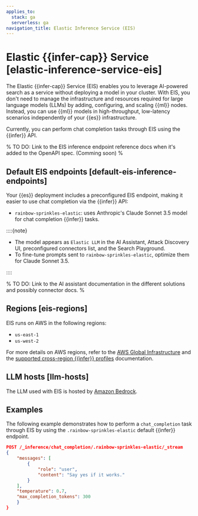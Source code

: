 ```yaml
---
applies_to:
  stack: ga
  serverless: ga
navigation_title: Elastic Inference Service (EIS)
---
```


# Elastic {{infer-cap}} Service [elastic-inference-service-eis]

The Elastic {{infer-cap}} Service (EIS) enables you to leverage AI-powered search as a service without deploying a model in your cluster.
With EIS, you don't need to manage the infrastructure and resources required for large language models (LLMs) by adding, configuring, and scaling {{ml}} nodes.
Instead, you can use {{ml}} models in high-throughput, low-latency scenarios independently of your {{es}} infrastructure.

Currently, you can perform chat completion tasks through EIS using the {{infer}} API.

% TO DO: Link to the EIS inference endpoint reference docs when it's added to the OpenAPI spec. (Comming soon) %

## Default EIS endpoints [default-eis-inference-endpoints]

Your {{es}} deployment includes a preconfigured EIS endpoint, making it easier to use chat completion via the {{infer}} API:

* `rainbow-sprinkles-elastic`: uses Anthropic's Claude Sonnet 3.5 model for chat completion {{infer}} tasks.

::::{note}

* The model appears as `Elastic LLM` in the AI Assistant, Attack Discovery UI, preconfigured connectors list, and the Search Playground.
* To fine-tune prompts sent to `rainbow-sprinkles-elastic`, optimize them for Claude Sonnet 3.5.

::::

% TO DO: Link to the AI assistant documentation in the different solutions and possibly connector docs. %

## Regions [eis-regions]

EIS runs on AWS in the following regions:

* `us-east-1`
* `us-west-2`

For more details on AWS regions, refer to the [AWS Global Infrastructure](https://aws.amazon.com/about-aws/global-infrastructure/regions_az/) and the [supported cross-region {{infer}} profiles](https://docs.aws.amazon.com/bedrock/latest/userguide/inference-profiles-support.html) documentation.

## LLM hosts [llm-hosts]

The LLM used with EIS is hosted by [Amazon Bedrock](https://aws.amazon.com/bedrock/).

## Examples

The following example demonstrates how to perform a `chat_completion` task through EIS by using the `.rainbow-sprinkles-elastic` default {{infer}} endpoint.

```json
POST /_inference/chat_completion/.rainbow-sprinkles-elastic/_stream
{
    "messages": [
        {
            "role": "user",
            "content": "Say yes if it works."
        }
    ],
    "temperature": 0.7,
    "max_completion_tokens": 300
    }
}
```
